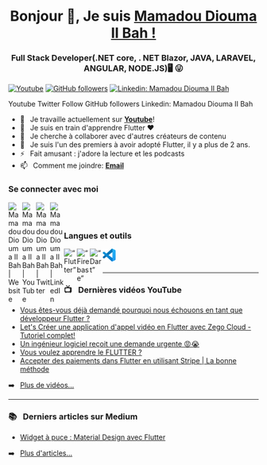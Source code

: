 <h1 align="center"> Bonjour 👋, Je suis <a href="[https://www.youtube.com/JohannesMilke?sub_confirmation=1](https://www.linkedin.com/in/mamadou-diouma-ii-bah-8669b31b0">Mamadou Diouma II Bah
 !</a></h1>
<h3 align="center">Full Stack Developer(.NET core, . NET Blazor, JAVA, LARAVEL, ANGULAR, NODE.JS)🖥️ 😜</h3>

[![Youtube](https://img.shields.io/static/v1?label=@bmd.technologies&message=Subscribe&logo=YouTube&color=FF0000&style=for-the-badge)][youtube]
[![GitHub followers](https://img.shields.io/github/followers/dioumahb?color=1DA1F2&label=Followers&logo=twitter&style=for-the-badge)][github]
[![Linkedin: Mamadou Diouma II Bah](https://img.shields.io/badge/-CONNECT-blue?style=for-the-badge&logo=Linkedin&link=https://www.linkedin.com/in/mamadou-diouma-bah-8669b31b0/)][linkedin]

Youtube Twitter Follow GitHub followers Linkedin: Mamadou Diouma II Bah

- 🔭 &ensp;Je travaille actuellement sur [**Youtube**][youtube]!
- 🌱 &ensp;Je suis en train d'apprendre Flutter ❤️
- 👯 &ensp;Je cherche à collaborer avec d'autres créateurs de contenu
- 🗿 &ensp;Je suis l'un des premiers à avoir adopté Flutter, il y a plus de 2 ans.
- ⚡ &ensp;Fait amusant : j'adore la lecture et les podcasts
- 📫 &ensp;Comment me joindre: [**Email**][email]

### Se connecter avec moi
[<img align="left" alt="Mamadou Diouma II Bah | Website" width="28px" src="https://firebasestorage.googleapis.com/v0/b/web-johannesmilke.appspot.com/o/other%2Fsocial%2Fwebsite.png?alt=media" />][website]
[<img align="left" alt="Mamadou Diouma II Bah | YouTube" width="28px" src="https://firebasestorage.googleapis.com/v0/b/web-johannesmilke.appspot.com/o/other%2Fsocial%2Fyoutube.png?alt=media" />][youtube]
[<img align="left" alt="Mamadou Diouma II Bah | Twitter" width="28px" src="https://firebasestorage.googleapis.com/v0/b/web-johannesmilke.appspot.com/o/other%2Fsocial%2Ftwitter.png?alt=media" />][twitter]
[<img align="left" alt="Mamadou Diouma II Bah | LinkedIn" width="28px" src="https://firebasestorage.googleapis.com/v0/b/web-johannesmilke.appspot.com/o/other%2Fsocial%2Flinkedin.png?alt=media" />][linkedin]

<!--[<img align="left" alt="Johannes Milke | Instagram" width="28px" src="https://firebasestorage.googleapis.com/v0/b/web-johannesmilke.appspot.com/o/other%2Fsocial%2Finstagram.png?alt=media" />][instagram]
[<img align="left" alt="Johannes Milke | Facebook" width="28px" src="https://firebasestorage.googleapis.com/v0/b/web-johannesmilke.appspot.com/o/other%2Fsocial%2Ffacebook.png?alt=media" />][facebook]
[<img align="left" alt="Johannes Milke | Medium" width="28px" src="https://firebasestorage.googleapis.com/v0/b/web-johannesmilke.appspot.com/o/other%2Fsocial%2Fmedium.png?alt=media" />][medium] -->


<br />
<br />

###  Langues et outils
[<img align="left" alt=“Flutter” width="26px" src="https://www.vectorlogo.zone/logos/flutterio/flutterio-icon.svg" />][youtube]
[<img align="left" alt=“Firebase” width="26px" src="https://www.vectorlogo.zone/logos/firebase/firebase-icon.svg" />][youtube]
[<img align="left" alt=“Dart” width="26px" src="https://www.vectorlogo.zone/logos/dartlang/dartlang-icon.svg" />][youtube]
[<img align="left" alt=“Github” width="26px" src="https://raw.githubusercontent.com/github/explore/80688e429a7d4ef2fca1e82350fe8e3517d3494d/topics/visual-studio-code/visual-studio-code.png" />][youtube]



<br />
<br />

---

### 📺 &ensp;Dernières vidéos YouTube

<!-- YOUTUBE:START -->
- [Vous êtes-vous déjà demandé pourquoi nous échouons en tant que développeur Flutter ?](https://www.youtube.com/watch?v=WkA31-vvCGA)
- [Let&#39;s Créer une application d'appel vidéo en Flutter avec Zego Cloud - Tutoriel complet!](https://www.youtube.com/watch?v=7I3VAWGvOEw)
- [Un ingénieur logiciel reçoit une demande urgente  😡😭](https://www.youtube.com/watch?v=grH1CRa7-Lg)
- [Vous voulez apprendre le FLUTTER ?](https://www.youtube.com/watch?v=6X4LpMS9Np8)
- [Accepter des paiements dans Flutter en utilisant Stripe | La bonne méthode](https://www.youtube.com/watch?v=ODt1ORP0SpM)
<!-- YOUTUBE:END -->

➡️ &ensp;[Plus de vidéos...]([https://youtube.com/JohannesMilke/videos](https://studio.youtube.com/channel/UC86D1bRX5qeaxxXjKZsbxlQ/videos))

---

### 📚 &ensp;Derniers articles sur Medium

<!-- BLOG-POST-LIST:START -->
- [Widget à puce : Material Design avec Flutter](https://medium.com/flutter-community/chip-widget-material-design-with-flutter-4a834553c9ab?source=rss-1d0dd7b62afc------2)
<!-- BLOG-POST-LIST:END -->

➡️ &ensp;[Plus d'articles...](https://medium.com/@JohannesMilke)



[website]: https://heyflutter.com
[twitter]: https://twitter.com/intent/follow?original_referer=https%3A%2F%2Fgithub.com%2FJohannesMilke&screen_name=HeyFlutter_
[youtube]: https://youtube.com/@heyflutter?sub_confirmation=1
[linkedin]: https://www.linkedin.com/company/heyflutter/
[github]: https://github.com/dioumahb
[instagram]: https://instagram.com/heyflutter_
[facebook]: https://www.facebook.com/heyflutter
[medium]: https://medium.com/@dioumahb
[email]: mailto:mamadoudiouma93bah@gmail.com
